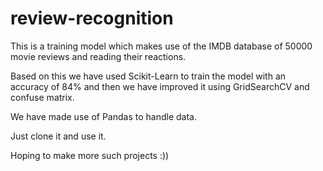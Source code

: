 # review-recognition

This is a training model which makes use of the IMDB database of 50000 movie reviews and reading their reactions. 

Based on this we have used Scikit-Learn to train the model with an accuracy of 84% and then we have improved it using GridSearchCV and confuse matrix. 

We have made use of Pandas to handle data. 

Just clone it and use it. 

Hoping to make more such projects :))
